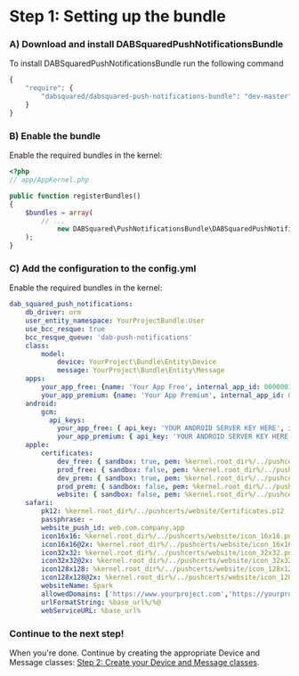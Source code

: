 Step 1: Setting up the bundle
=============================
### A) Download and install DABSquaredPushNotificationsBundle

To install DABSquaredPushNotificationsBundle run the following command
``` php
{
    "require": {
        "dabsquared/dabsquared-push-notifications-bundle": "dev-master"
    }
}
```
### B) Enable the bundle

Enable the required bundles in the kernel:

``` php
<?php
// app/AppKernel.php

public function registerBundles()
{
    $bundles = array(
        // ...
            new DABSquared\PushNotificationsBundle\DABSquaredPushNotificationsBundle(),
    );
}
```

### C) Add the configuration to the config.yml

Enable the required bundles in the kernel:

``` yml
dab_squared_push_notifications:
    db_driver: orm
    user_entity_namespace: YourProjectBundle:User
    use_bcc_resque: true
    bcc_resque_queue: 'dab-push-notifications'
    class:
        model:
            device: YourProject\Bundle\Entity\Device
            message: YourProject\Bundle\Entity\Message
    apps:
        your_app_free: {name: 'Your App Free', internal_app_id: 0000001 }
        your_app_premium: {name: 'Your App Premium', internal_app_id: 0000002 }
    android:
        gcm:
          api_keys:
            your_app_free: { api_key: 'YOUR ANDROID SERVER KEY HERE', internal_app_id: 0000001 }
            your_app_premium: { api_key: 'YOUR ANDROID SERVER KEY HERE', internal_app_id: 0000002 }
    apple:
        certificates:
            dev_free: { sandbox: true, pem: %kernel.root_dir%/../pushcerts/dev/certificate.pem, passphrase: ~, internal_app_id: 0000001}
            prod_free: { sandbox: false, pem: %kernel.root_dir%/../pushcerts/prod/certificate.pem, passphrase: ~, internal_app_id: 0000001}
            dev_prem: { sandbox: true, pem: %kernel.root_dir%/../pushcerts/dev/certificate1.pem, passphrase: ~, internal_app_id: 0000002}
            prod_prem: { sandbox: false, pem: %kernel.root_dir%/../pushcerts/prod/certificate1.pem, passphrase: ~, internal_app_id: 0000002}
            website: { sandbox: false, pem: %kernel.root_dir%/../pushcerts/website/website.pem, passphrase: ~, internal_app_id: web.com.company.app}   # <= Make sure this matches the website push id
    safari:
        pk12: %kernel.root_dir%/../pushcerts/website/Certificates.p12
        passphrase: ~
        website_push_id: web.com.company.app
        icon16x16: %kernel.root_dir%/../pushcerts/website/icon_16x16.png
        icon16x16@2x: %kernel.root_dir%/../pushcerts/website/icon_16x16@2x.png
        icon32x32: %kernel.root_dir%/../pushcerts/website/icon_32x32.png
        icon32x32@2x: %kernel.root_dir%/../pushcerts/website/icon_32x32@2x.png
        icon128x128: %kernel.root_dir%/../pushcerts/website/icon_128x128.png
        icon128x128@2x: %kernel.root_dir%/../pushcerts/website/icon_128x128@2x.png
        websiteName: Spark
        allowedDomains: ['https://www.yourproject.com','https://yourproject.com']
        urlFormatString: %base_url%/%@
        webServiceURL: %base_url%
```


### Continue to the next step!
When you're done. Continue by creating the appropriate Device and Message classes:
[Step 2: Create your Device and Message classes](2-create_your_device_message_and_appevent_classes.md).
